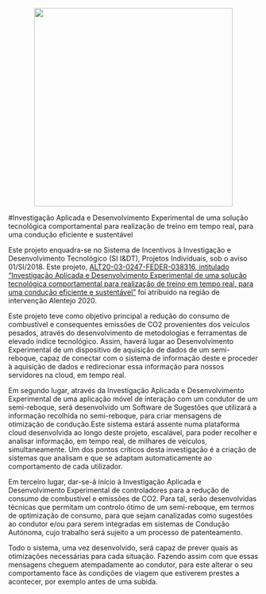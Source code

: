 <p align="center">
  <a href="https://www.meight.com"><img src="https://meight-p2020-idt.s3.eu-central-1.amazonaws.com/logos.png" width="400"></a>
</p>

#Investigação Aplicada e Desenvolvimento Experimental de uma solução tecnológica comportamental para realização de treino em tempo real, para uma condução eficiente e sustentável

Este projeto enquadra-se no Sistema de Incentivos à Investigação e Desenvolvimento Tecnológico (SI I&DT), Projetos Individuais, sob o aviso 01/SI/2018. Este projeto, [ALT20-03-0247-FEDER-038316, intitulado “Investigação Aplicada e Desenvolvimento Experimental de uma solução tecnológica comportamental para realização de treino em tempo real, para uma condução eficiente e sustentável”](https://drive.google.com/file/d/1rM5VEGbOadBLnuf1_0vJeLigedTc1KjF/view?usp=sharing) foi atribuído na região de intervenção Alentejo 2020.

Este projeto teve como objetivo principal a redução do consumo de combustível e consequentes emissões de CO2 provenientes dos veículos pesados, através do desenvolvimento de metodologias e ferramentas de elevado índice tecnológico. Assim, haverá lugar ao Desenvolvimento Experimental de um dispositivo de aquisição de dados de um semi-reboque, capaz de conectar com o sistema de informação deste e proceder à aquisição de dados e redirecionar essa informação para nossos servidores na cloud, em tempo real.

Em segundo lugar, através da Investigação Aplicada e Desenvolvimento Experimental de uma aplicação móvel de interação com um condutor de um semi-reboque, será desenvolvido um Software de Sugestões que utilizará a informação recolhida no semi-reboque, para criar mensagens de otimização de condução.Este sistema estará assente numa plataforma cloud desenvolvida ao longo deste projeto, escalável, para poder recolher e analisar informação, em tempo real, de milhares de veículos, simultaneamente. Um dos pontos críticos desta investigação é a criação de sistemas que analisam e que se adaptam automaticamente ao comportamento de cada utilizador.

Em terceiro lugar, dar-se-á início à Investigação Aplicada e Desenvolvimento Experimental de controladores para a redução de consumo de combustível e emissões de CO2. Para tal, serão desenvolvidas técnicas que permitam um controlo ótimo de um semi-reboque, em termos de optimização de consumo, para que sejam canalizadas como sugestões ao condutor e/ou para serem integradas em sistemas de Condução Autónoma, cujo trabalho será sujeito a um processo de patenteamento.

Todo o sistema, uma vez desenvolvido, será capaz de prever quais as otimizações necessárias para cada situação. Fazendo assim com que essas mensagens cheguem atempadamente ao condutor, para este alterar o seu comportamento face às condições de viagem que estiverem prestes a acontecer, por exemplo antes de uma subida.
